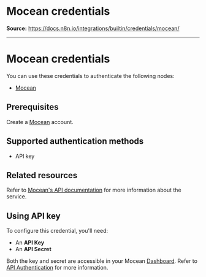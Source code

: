 # Mocean credentials

**Source:** https://docs.n8n.io/integrations/builtin/credentials/mocean/

---

# Mocean credentials

You can use these credentials to authenticate the following nodes:

- [Mocean](../../app-nodes/n8n-nodes-base.mocean/)

## Prerequisites

Create a [Mocean](https://moceanapi.com/) account.

## Supported authentication methods

- API key

## Related resources

Refer to [Mocean's API documentation](https://moceanapi.com/docs/) for more information about the service.

## Using API key

To configure this credential, you'll need:

- An **API Key**
- An **API Secret**

Both the key and secret are accessible in your Mocean [Dashboard](https://dashboard.moceanapi.com/). Refer to [API Authentication](https://moceanapi.com/docs/#authentication) for more information.
